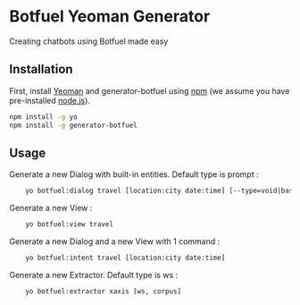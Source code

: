 # Botfuel Yeoman Generator
Creating chatbots using Botfuel made easy

## Installation

First, install [Yeoman](http://yeoman.io) and generator-botfuel using [npm](https://www.npmjs.com/) (we assume you have pre-installed [node.js](https://nodejs.org/)).

```bash
npm install -g yo
npm install -g generator-botfuel
```

<!-- Then generate your new project:

```bash
yo botfuel
``` -->


## Usage

Generate a new Dialog with built-in entities. Default type is 
prompt :
```bash
	yo botfuel:dialog travel [location:city date:time] [--type=void|base|default|qna|confirmation|prompt]
```
Generate a new View :
```bash
	yo botfuel:view travel
```
Generate a new Dialog and a new View with 1 command :
```bash
	yo botfuel:intent travel [location:city date:time]
```
Generate a new Extractor. Default type is ws :
```bash
	yo botfuel:extractor xaxis [ws, corpus]
```
